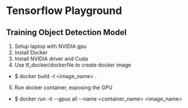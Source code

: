 # Tensorflow Playground

## Training Object Detection Model
1. Setup laptop with NVIDIA gpu
2. Install Docker
3. Install NVIDIA driver and Cuda
4. Use tf_docker/dockerfile to create docker image
  - $ docker build -t <image_name> .
5. Run docker container, exposing the GPU
  - $ docker run -it --gpus all --name <container_name> <image_name>
